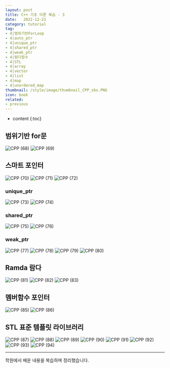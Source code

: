 ```yaml
---
layout: post
title: C++ 기초 이론 복습 - 3
date:   2022-12-21
category: tutorial
tag:
- 4|범위기반ForLoop
- 4|auto_ptr
- 4|unique_ptr
- 4|shared_ptr
- 4|weak_ptr
- 4|람다함수
- 4|STL
- 4|array
- 4|vector
- 4|list
- 4|map
- 4|unordered_map
thumbnail: /style/image/thumbnail_CPP_sbs.PNG
icon: book
related:
- previous
---
```



* content
{:toc}

## 범위기반 for문

![CPP (68)](https://user-images.githubusercontent.com/116151781/235934364-3bb4f014-1519-4724-969a-11ad2bf3db8d.JPG)
![CPP (69)](https://user-images.githubusercontent.com/116151781/235934413-25672f78-ce06-4453-b228-5d8632e49d89.JPG)


## 스마트 포인터

![CPP (70)](https://user-images.githubusercontent.com/116151781/235934659-5fb89bbf-f337-47bf-b5ac-704a9e910e82.JPG)
![CPP (71)](https://user-images.githubusercontent.com/116151781/235934701-20940cb0-dbb2-4b14-868f-4cf7b42ab2d2.JPG)
![CPP (72)](https://user-images.githubusercontent.com/116151781/235934721-8a9dfcd4-3648-4218-b58f-9248206f9b4d.JPG)

### unique_ptr

![CPP (73)](https://user-images.githubusercontent.com/116151781/235934755-437b9259-45e1-4c37-8d38-4a88b81701a0.JPG)
![CPP (74)](https://user-images.githubusercontent.com/116151781/235934776-1a2934cc-9891-4350-a7b8-ad2a32b46bf8.JPG)

### shared_ptr

![CPP (75)](https://user-images.githubusercontent.com/116151781/235934825-1c52dc3e-5513-463c-8de7-2ae9e3da1755.JPG)
![CPP (76)](https://user-images.githubusercontent.com/116151781/235934855-8e0a7d1c-9184-4a35-8951-7637737cdcc9.JPG)

### weak_ptr

![CPP (77)](https://user-images.githubusercontent.com/116151781/235934890-7b10a281-5b90-42c1-85f0-a13898201996.JPG)
![CPP (78)](https://user-images.githubusercontent.com/116151781/235934925-fcb8b63a-e00d-472e-ae42-4afffb3d0cb3.JPG)
![CPP (79)](https://user-images.githubusercontent.com/116151781/235934968-ecc64775-3d22-4353-a801-33698bf1134a.JPG)
![CPP (80)](https://user-images.githubusercontent.com/116151781/235935031-96c38390-2285-45e9-ae50-14be3dfce872.JPG)


## Ramda 람다

![CPP (81)](https://user-images.githubusercontent.com/116151781/235935132-b5b5f99f-2a41-4a58-b1e3-76cde91719d6.JPG)
![CPP (82)](https://user-images.githubusercontent.com/116151781/235935168-07fa6946-8982-4424-8ee3-9a2ac6fffda3.JPG)
![CPP (83)](https://user-images.githubusercontent.com/116151781/235935195-f7f70631-6601-4a2e-9909-d8c433946a6e.JPG)


## 멤버함수 포인터

![CPP (85)](https://user-images.githubusercontent.com/116151781/235935307-ab91b383-60cd-421b-8f96-05bcead3ebe6.JPG)
![CPP (86)](https://user-images.githubusercontent.com/116151781/235935340-87ea2c1a-782d-4bdc-bd1a-a0fe20ab730a.JPG)


## STL 표준 템플릿 라이브러리

![CPP (87)](https://user-images.githubusercontent.com/116151781/235935375-24611439-1b37-45cc-b2d3-de6b87b43c14.JPG)
![CPP (88)](https://user-images.githubusercontent.com/116151781/235935535-534191ee-beac-4688-b8de-b81afab19c20.JPG)
![CPP (89)](https://user-images.githubusercontent.com/116151781/235935584-8006e9c0-e58b-4e87-9ef3-7435232f7337.JPG)
![CPP (90)](https://user-images.githubusercontent.com/116151781/235935635-5a6e96e5-6aca-4784-b88c-f85dea1f3edf.JPG)
![CPP (91)](https://user-images.githubusercontent.com/116151781/235935658-d31dc139-ea4c-49a8-b879-52d4662c40b1.JPG)
![CPP (92)](https://user-images.githubusercontent.com/116151781/235935687-69a60c77-837b-4bf8-8618-fdfa7f310a00.JPG)
![CPP (93)](https://user-images.githubusercontent.com/116151781/235935712-cb46deb7-52f2-47f3-b7a7-d418d8587e0f.JPG)
![CPP (94)](https://user-images.githubusercontent.com/116151781/235935755-5b8bb0d1-b380-4330-a9a5-37bb9f708a85.JPG)  
  
***
학원에서 배운 내용을 복습하며 정리했습니다.
